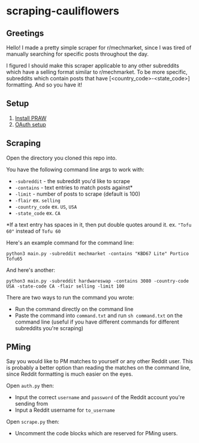 # scraping-cauliflowers

## Greetings
Hello! I made a pretty simple scraper for r/mechmarket, since I was tired of manually searching for specific posts throughout the day. 

I figured I should make this scraper applicable to any other subreddits which have a selling format similar to r/mechmarket. To be more specific, subreddits which contain posts that have [<country_code>-<state_code>] formatting. And so you have it!

## Setup
1. [Install PRAW](https://praw.readthedocs.io/en/stable/getting_started/installation.html)
2. [OAuth setup](https://redditclient.readthedocs.io/en/latest/oauth/)

## Scraping
Open the directory you cloned this repo into.

You have the following command line args to work with:
* `-subreddit` - the subreddit you'd like to scrape
* `-contains` - text entries to match posts against*
* `-limit` - number of posts to scrape (default is 100)
* `-flair` ex. `selling`
* `-country_code` ex. `US`, `USA`
* `-state_code` ex. `CA`

*If a text entry has spaces in it, then put double quotes around it. ex. `"Tofu 60"` instead of `Tofu 60`

Here's an example command for the command line:

`python3 main.py -subreddit mechmarket -contains "KBD67 Lite" Portico Tofu65`

And here's another:

`python3 main.py -subreddit hardwareswap -contains 3080 -country-code USA -state-code CA -flair selling -limit 100`

There are two ways to run the command you wrote:
* Run the command directly on the command line
* Paste the command into `command.txt` and run `sh command.txt` on the command line (useful if you have different commands for different subreddits you're scraping)

## PMing
Say you would like to PM matches to yourself or any other Reddit user. This is probably a better option than reading the matches on the command line, since Reddit formatting is much easier on the eyes.

Open `auth.py` then:
* Input the correct `username` and `password` of the Reddit account you're sending from
* Input a Reddit username for `to_username`

Open `scrape.py` then:
* Uncomment the code blocks which are reserved for PMing users. 

